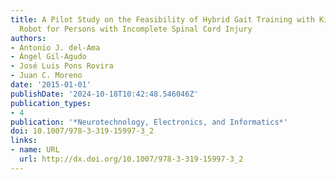 ```yaml
---
title: A Pilot Study on the Feasibility of Hybrid Gait Training with Kinesis Overground
  Robot for Persons with Incomplete Spinal Cord Injury
authors:
- Antonio J. del-Ama
- Ángel Gil-Agudo
- José Luis Pons Rovira
- Juan C. Moreno
date: '2015-01-01'
publishDate: '2024-10-18T10:42:48.546046Z'
publication_types:
- 4
publication: '*Neurotechnology, Electronics, and Informatics*'
doi: 10.1007/978-3-319-15997-3_2
links:
- name: URL
  url: http://dx.doi.org/10.1007/978-3-319-15997-3_2
---
```

